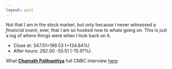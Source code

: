 ```yaml
---
layout: post
---
```



Not that I am in the stock market, but only because I never witnessed a _financial event_, ever, that I am so hooked now to whats going on. This is just a log of where things were when I look back on it. 

- Close at: 347.51+199.53 (+134.84%)
- After hours: 292.00 -55.51 (-15.97%)

What [__Chamath Palihapitiya__][chamath] full CNBC interview [here](https://www.youtube.com/watch?v=DYZHtF-tV0k)

[chamath]: https://en.wikipedia.org/wiki/Chamath_Palihapitiya

